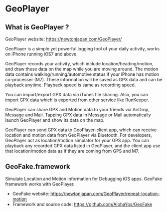 # GeoPlayer

## What is GeoPlayer ?

GeoPlayer website: https://newtonjapan.com/GeoPlayer/

GeoPlayer is a simple yet powerful logging tool of your daily activity, works on iPhone running iOS7 and above.

GeoPlayer records your activity, which include location/heading/motion, and draw these data on the map while you are moving around. The motion data contains walking/running/automotive status if your iPhone has motion co-processer (M7). These information will be saved as GPX data and can be playback anytime. Playback speed is same as recording speed.

You can import/export GPX data via iTunes file sharing. Also, you can import GPX data which is exported from other service like RunKeeper.

GeoPlayer can share GPX and Motion data to your friends via AirDrop, Message and Mail. Tapping GPX data in Message or Mail automatically launch GeoPlayer and show its data on the map.

GeoPlayer can send GPX data to GeoPlayer-client app, which can receive location and motion data from GeoPlayer via Bluetooth. For developers, GeoPlayer act as location/motion simulator for your GPS app. You can playback any recorded GPX data listed in GeoPlayer, and the client app use that location/motion data as if they are coming from GPS and M7.

## GeoFake.framework

Simulate Location and Motion information for Debugging iOS apps. GeoFake framework works with GeoPlayer.

- GeoFake website: https://newtonjapan.com/GeoPlayer/repeat-location-motion
- Framework and source code: https://github.com/AlohaYos/GeoFake
